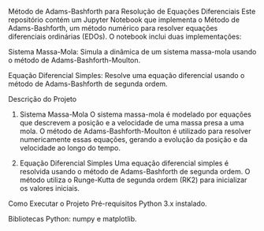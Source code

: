 Método de Adams-Bashforth para Resolução de Equações Diferenciais
Este repositório contém um Jupyter Notebook que implementa o Método de Adams-Bashforth, um método numérico para resolver equações diferenciais ordinárias (EDOs). O notebook inclui duas implementações:

Sistema Massa-Mola: Simula a dinâmica de um sistema massa-mola usando o método de Adams-Bashforth-Moulton.

Equação Diferencial Simples: Resolve uma equação diferencial usando o método de Adams-Bashforth de segunda ordem.

Descrição do Projeto
1. Sistema Massa-Mola
O sistema massa-mola é modelado por equações que descrevem a posição e a velocidade de uma massa presa a uma mola. O método de Adams-Bashforth-Moulton é utilizado para resolver numericamente essas equações, gerando a evolução da posição e da velocidade ao longo do tempo.

2. Equação Diferencial Simples
Uma equação diferencial simples é resolvida usando o método de Adams-Bashforth de segunda ordem. O método utiliza o Runge-Kutta de segunda ordem (RK2) para inicializar os valores iniciais.

Como Executar o Projeto
Pré-requisitos
Python 3.x instalado.

Bibliotecas Python: numpy e matplotlib.